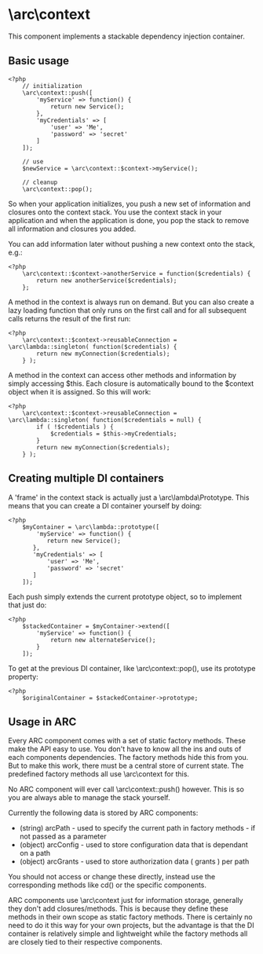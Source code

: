\arc\context
=========

This component implements a stackable dependency injection container.

Basic usage
-----------

    <?php
        // initialization
        \arc\context::push([
            'myService' => function() {
                return new Service();
            },
            'myCredentials' => [
                'user' => 'Me',
                'password' => 'secret'
            ]
        ]);

        // use
        $newService = \arc\context::$context->myService();

        // cleanup
        \arc\context::pop();

So when your application initializes, you push a new set of information and closures onto the context stack. You use the
context stack in your application and when the application is done, you pop the stack to remove all information and closures
you added.

You can add information later without pushing a new context onto the stack, e.g.:

    <?php
        \arc\context::$context->anotherService = function($credentials) {
            return new anotherService($credentials);
        };

A method in the context is always run on demand. But you can also create a lazy loading function that only runs on the first
call and for all subsequent calls returns the result of the first run:

    <?php
        \arc\context::$context->reusableConnection = \arc\lambda::singleton( function($credentials) {
            return new myConnection($credentials);
        } );

A method in the context can access other methods and information by simply accessing $this. Each closure is automatically
bound to the $context object when it is assigned. So this will work:

    <?php
        \arc\context::$context->reusableConnection = \arc\lambda::singleton( function($credentials = null) {
            if ( !$credentials ) {
                $credentials = $this->myCredentials;
            }
            return new myConnection($credentials);
        } );

Creating multiple DI containers
-------------------------------

A 'frame' in the context stack is actually just a \arc\lambda\Prototype. This means that you can create a DI container
yourself by doing:

    <?php
        $myContainer = \arc\lambda::prototype([
            'myService' => function() {
               return new Service();
           },
           'myCredentials' => [
               'user' => 'Me',
               'password' => 'secret'
           ]
        ]);

Each push simply extends the current prototype object, so to implement that just do:

    <?php
        $stackedContainer = $myContainer->extend([
            'myService' => function() {
                return new alternateService();
            }
        ]);

To get at the previous DI container, like \arc\context::pop(), use its prototype property:

    <?php
        $originalContainer = $stackedContainer->prototype;


Usage in ARC
------------

Every ARC component comes with a set of static factory methods. These make the API easy to use. You don't have to know
all the ins and outs of each components dependencies. The factory methods hide this from you. But to make this work,
there must be a central store of current state. The predefined factory methods all use \arc\context for this.

No ARC component will ever call \arc\context::push() however. This is so you are always able to manage the stack yourself.

Currently the following data is stored by ARC components:

  - (string) arcPath - used to specify the current path in factory methods - if not passed as a parameter
  - (object) arcConfig - used to store configuration data that is dependant on a path
  - (object) arcGrants - used to store authorization data ( grants ) per path

You should not access or change these directly, instead use the corresponding methods like cd() or the specific components.

ARC components use \arc\context just for information storage, generally they don't add closures/methods. This is because
they define these methods in their own scope as static factory methods. There is certainly no need to do it this way for
your own projects, but the advantage is that the DI container is relatively simple and lightweight while the factory
methods all are closely tied to their respective components.